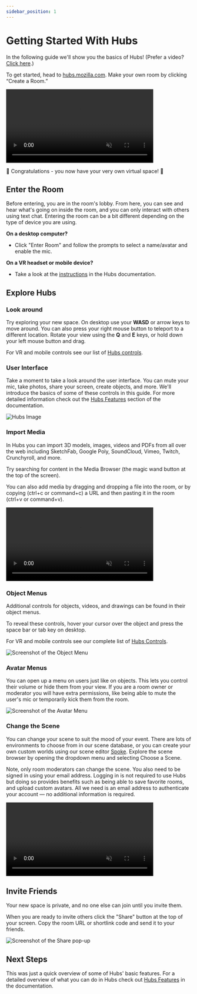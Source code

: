 ```yaml
---
sidebar_position: 1
---
```


# Getting Started With Hubs

In the following guide we'll show you the basics of Hubs! (Prefer a video? [Click here](https://www.youtube.com/watch?v=5QnOsyyebEQ).)

To get started, head to [hubs.mozilla.com](https://hubs.mozilla.com/). Make your own room by clicking “Create a Room.”

<video autoplay loop muted controls width="400">
  <source src="/img/create-a-room.mp4" type="video/mp4"/>
  <img src="/img/intro-hubs-enter-room-min.jpeg" alt="Screenshot of how to enter a Hubs room"/>
</video>

 <p>🎉 Congratulations - you now have your very own virtual space! 🎉</p>

## Enter the Room

Before entering, you are in the room's lobby. From here, you can see and hear what's going on inside the room, and you can only interact with others using text chat. Entering the room can be a bit different depending on the type of device you are using.

**On a desktop computer?**

- Click "Enter Room" and follow the prompts to select a name/avatar and enable the mic.

**On a VR headset or mobile device?**

- Take a look at the [instructions](./hubs-rooms.md) in the Hubs documentation.

## Explore Hubs

### Look around

Try exploring your new space. On desktop use your **WASD** or arrow keys to move around. You can also press your right mouse button to teleport to a different location. Rotate your view using the **Q** and **E** keys, or hold down your left mouse button and drag.

For VR and mobile controls see our list of [Hubs controls](./controls.md).

### User Interface

Take a moment to take a look around the user interface. You can mute your mic, take photos, share your screen, create objects, and more. We'll introduce the basics of some of these controls in this guide. For more detailed information check out the [Hubs Features](./hubs-features.md) section of the documentation.

![Hubs Image](/img/hubs-user-interface.png)

### Import Media

In Hubs you can import 3D models, images, videos and PDFs from all over the web including SketchFab, Google Poly, SoundCloud, Vimeo, Twitch, Crunchyroll, and more.

Try searching for content in the Media Browser (the magic wand button at the top of the screen).

You can also add media by dragging and dropping a file into the room, or by copying (ctrl+c or command+c) a URL and then pasting it in the room (ctrl+v or command+v).

<video autoplay loop muted controls width="400">
  <source src="/img/object-creation.mp4" type="video/mp4"/>
  Your browser does not support HTML5 video.
</video>

### Object Menus

Additional controls for objects, videos, and drawings can be found in their object menus.

To reveal these controls, hover your cursor over the object and press the space bar or tab key on desktop.

For VR and mobile controls see our complete list of [Hubs Controls](./controls.md).

![Screenshot of the Object Menu](/img/intro-hubs-object-menu-min.jpeg)

### Avatar Menus

You can open up a menu on users just like on objects. This lets you control their volume or hide them from your view.
If you are a room owner or moderator you will have extra permissions, like being able to mute the user's mic or temporarily kick them from the room.

![Screenshot of the Avatar Menu](/img/intro-hubs-avatar-menu-min.jpeg)

### Change the Scene

You can change your scene to suit the mood of your event. There are lots of environments to choose from in our scene database, or you can create your own custom worlds using our scene editor [Spoke](/creators/spoke/building-with-spoke.md). Explore the scene browser by opening the dropdown menu and selecting Choose a Scene.

Note, only room moderators can change the scene. You also need to be signed in using your email address. Logging in is not required to use Hubs but doing so provides benefits such as being able to save favorite rooms, and upload custom avatars. All we need is an email address to authenticate your account &mdash; no additional information is required.

<video autoplay loop muted controls width="400">
  <source src="/img/change-the-scene.mp4" type="video/mp4"/>
  <img src="/img/intro-hubs-scene-browser-min.jpeg" alt="Screenshot of the Scene Browser"/>
  Your browser does not support HTML5 video.
</video>

## Invite Friends

Your new space is private, and no one else can join until you invite them.

When you are ready to invite others click the "Share" button at the top of your screen. Copy the room URL or shortlink code and send it to your friends.

![Screenshot of the Share pop-up](/img/hubs-invite-dialogue.PNG)

## Next Steps

This was just a quick overview of some of Hubs' basic features. For a detailed overview of what you can do in Hubs check out [Hubs Features](./hubs-features.md) in the documentation.
